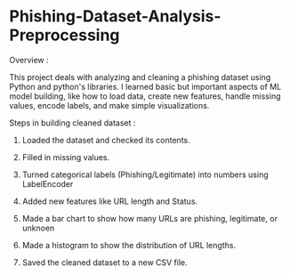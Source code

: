 # Phishing-Dataset-Analysis-Preprocessing

Overview :

This project deals with analyzing and cleaning a phishing dataset using Python and python's libraries. I learned basic but important aspects of ML model building, like how to load data, create new features, handle missing values, encode labels, and make simple visualizations.


Steps in building cleaned dataset :

1. Loaded the dataset and checked its contents.

2. Filled in missing values.

3. Turned categorical labels (Phishing/Legitimate) into numbers using LabelEncoder

4. Added new features like URL length and Status.

5. Made a bar chart to show how many URLs are phishing, legitimate, or unknoen

6. Made a histogram to show the distribution of URL lengths.

7. Saved the cleaned dataset to a new CSV file.
